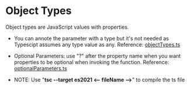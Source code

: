 <h1>Object Types</h1>

Object types are JavaScript values with properties.

- You can annote the parameter with a type but it's not needed as Typescipt assumes any type value as any. Reference: [objectTypes.ts](objectTypes.ts)

- Optional Parameters: use "?" after the property name when you want properties to be optional when invoking the function. Reference: [optionalParameters.ts](optionalParameters.ts)

- NOTE: Use "**tsc --target es2021 <-- fileName -->**" to compile the ts file
